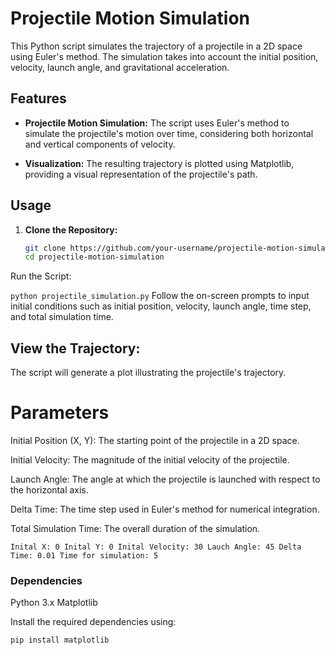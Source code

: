 # Projectile Motion Simulation

This Python script simulates the trajectory of a projectile in a 2D space using Euler's method. The simulation takes into account the initial position, velocity, launch angle, and gravitational acceleration.

## Features

- **Projectile Motion Simulation:** The script uses Euler's method to simulate the projectile's motion over time, considering both horizontal and vertical components of velocity.

- **Visualization:** The resulting trajectory is plotted using Matplotlib, providing a visual representation of the projectile's path.

## Usage

1. **Clone the Repository:**
   ```bash
   git clone https://github.com/your-username/projectile-motion-simulation.git
   cd projectile-motion-simulation
Run the Script:

`python projectile_simulation.py`
Follow the on-screen prompts to input initial conditions such as initial position, velocity, launch angle, time step, and total simulation time.

## View the Trajectory:
The script will generate a plot illustrating the projectile's trajectory.

# Parameters
Initial Position (X, Y): The starting point of the projectile in a 2D space.

Initial Velocity: The magnitude of the initial velocity of the projectile.

Launch Angle: The angle at which the projectile is launched with respect to the horizontal axis.

Delta Time: The time step used in Euler's method for numerical integration.

Total Simulation Time: The overall duration of the simulation.

`
Inital X: 0
Inital Y: 0
Inital Velocity: 30
Lauch Angle: 45
Delta Time: 0.01
Time for simulation: 5
`

### Dependencies
Python 3.x
Matplotlib

Install the required dependencies using:


`pip install matplotlib`
